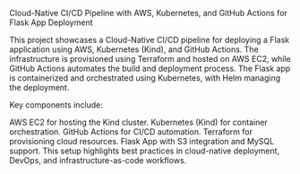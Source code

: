 Cloud-Native CI/CD Pipeline with AWS, Kubernetes, and GitHub Actions for Flask App Deployment

This project showcases a Cloud-Native CI/CD pipeline for deploying a Flask application using AWS, Kubernetes (Kind), and GitHub Actions. The infrastructure is provisioned using Terraform and hosted on AWS EC2, while GitHub Actions automates the build and deployment process. The Flask app is containerized and orchestrated using Kubernetes, with Helm managing the deployment.

Key components include:

AWS EC2 for hosting the Kind cluster.
Kubernetes (Kind) for container orchestration.
GitHub Actions for CI/CD automation.
Terraform for provisioning cloud resources.
Flask App with S3 integration and MySQL support.
This setup highlights best practices in cloud-native deployment, DevOps, and infrastructure-as-code workflows.






